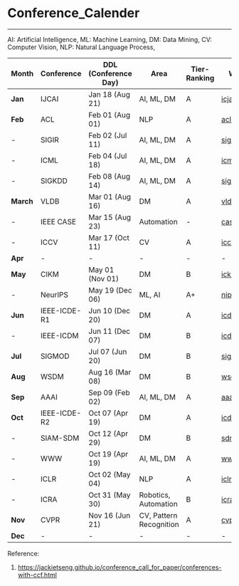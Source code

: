 # Conference_Calender
----------------------------------------------
AI: Artificial Intelligence, ML: Machine Learning, DM: Data Mining, CV: Computer Vision, NLP: Natural Language Process, 

| Month | Conference | DDL (Conference Day) | Area | Tier-Ranking | Website |
| ----------- | ----------- | ----------- | ----------- | ----------- | ----------- |
| **Jan** | IJCAI | Jan 18 (Aug 21) | AI, ML, DM | A | [icjai2022](https://www.ijcai.org/future_conferences) |
| **Feb** | ACL | Feb 01 (Aug 01) | NLP | A | [acl2021](https://2021.aclweb.org) |
| - | SIGIR | Feb 02 (Jul 11) | AI, ML, DM | A | [sigir2021](https://sigir.org/sigir2021/) |
| - | ICML  | Feb 04 (Jul 18) | AI, ML, DM | A | [icml2022](https://icml.cc/Conferences/FutureMeetings) |
| - | SIGKDD  | Feb 08 (Aug 14) | AI, ML, DM | A | [sigkdd2022](https://www.kdd.org/calls/view/call-for-bids-to-host-kdd-2022-and-later) |
| **March** | VLDB  | Mar 01 (Aug 16) | DM | A | [vldb2021](https://vldb.org/2021/) |
| - | IEEE CASE  | Mar 15 (Aug 23) | Automation | - | [case2021](https://case2021.sciencesconf.org/) |
| - | ICCV  | Mar 17 (Oct 11) | CV | A | [iccv2021](http://iccv2021.thecvf.com) |
| **Apr** | -  | - | - | - | - |
| **May** | CIKM  | May 01 (Nov 01) | DM | B | [ickm2021](https://www.cikm2021.org) |
| - | NeurIPS  | May 19 (Dec 06) | ML, AI | A+ | [nips2021](https://nips.cc/) |
| **Jun** | IEEE-ICDE-R1  | Jun 10 (Dec 20) | DM | A | [icde2021](https://icde2021.gr/) |
| - | IEEE-ICDM  | Jun 11 (Dec 07) | DM | B | [icdm2021](https://icdm2021.auckland.ac.nz/) |
| **Jul** | SIGMOD | Jul 07 (Jun 20) | DM | B | [sigmod2022](https://2021.sigmod.org/index.shtml) |
| **Aug** | WSDM  | Aug 16 (Mar 08) | DM | B | [wsdm2022](http://www.wsdm-conference.org/calls.php) |
| **Sep** | AAAI  | Sep 09 (Feb 02) | AI, ML, DM | A | [aaai2021](https://aaai.org/Conferences/AAAI-21) |
| **Oct** | IEEE-ICDE-R2  | Oct 07 (Apr 19) | DM | A | [icde2021](https://icde2021.gr/) |
| - | SIAM-SDM  | Oct 12 (Apr 29) | DM | B | [sdm2021](https://www.siam.org/conferences/cm/conference/sdm21) |
| - | WWW  | Oct 19 (Apr 19) | AI, ML, DM | A | [www2021](https://www2021.thewebconf.org/) |
| - | ICLR  | Oct 02 (May 04) | NLP | A | [iclr2021](https://iclr.cc/Conferences/2021) |
| - | ICRA  | Oct 31 (May 30) | Robotics, Automation | B | [icra2021](https://www.icra2022.org/) |
| **Nov** | CVPR  | Nov 16 (Jun 21) | CV, Pattern Recognition | A | [cvpr2021](http://cvpr2021.thecvf.com) |
| **Dec** | -  | - | - | - | - |


Reference:
1. https://jackietseng.github.io/conference_call_for_paper/conferences-with-ccf.html





